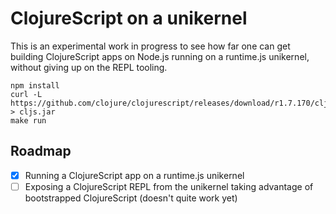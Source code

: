 # ClojureScript on a unikernel

This is an experimental work in progress to see how far one can get building
ClojureScript apps on Node.js running on a runtime.js unikernel, without giving
up on the REPL tooling.

    npm install
    curl -L https://github.com/clojure/clojurescript/releases/download/r1.7.170/cljs.jar > cljs.jar
    make run

## Roadmap

* [x] Running a ClojureScript app on a runtime.js unikernel
* [ ] Exposing a ClojureScript REPL from the unikernel taking advantage of bootstrapped ClojureScript (doesn't quite work yet)
